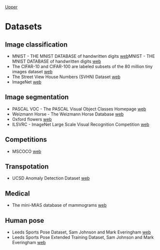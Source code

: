[Upper](index.md)

# Datasets


## Image classification

- MNIST - THE MNIST DATABASE of handwritten digits [web](http://yann.lecun.com/exdb/mnist/)MNIST - THE MNIST DATABASE of handwritten digits [web](http://yann.lecun.com/exdb/mnist/)
- The CIFAR-10 and CIFAR-100 are labeled subsets of the 80 million tiny images dataset [web](https://www.cs.toronto.edu/~kriz/cifar.html)
- The Street View House Numbers (SVHN) Dataset [web](http://ufldl.stanford.edu/housenumbers/)
- ImageNet [web](www.image-net.org)

## Image segmentation

- PASCAL VOC - The PASCAL Visual Object Classes Homepage [web](http://host.robots.ox.ac.uk/pascal/VOC/)
- Weizmann Horse - The Weizmann Horse Database [web](http://www.msri.org/people/members/eranb/)
- Oxford flowers [web](http://www.robots.ox.ac.uk/~vgg/data/flowers/)
- ILSVRC - ImageNet Large Scale Visual Recognition Competition [web](www.image-net.org/challenges/LSVRC/)

## Competitions

- MSCOCO [web](http://cocodataset.org/#download)


## Transpotation

- UCSD Anomaly Detection Dataset [web](http://www.svcl.ucsd.edu/projects/anomaly/dataset.htm)

## Medical

- The mini-MIAS database of mammograms [web](http://peipa.essex.ac.uk/info/mias.html)

## Human pose

- Leeds Sports Pose Dataset, Sam Johnson and Mark Everingham [web](http://sam.johnson.io/research/lsp.html)
- Leeds Sports Pose Extended Training Dataset, Sam Johnson and Mark Everingham [web](http://sam.johnson.io/research/lspet.html)
